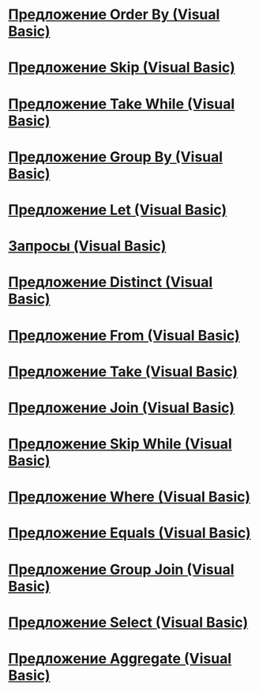 # [Предложение Order By (Visual Basic)](order-by-clause.md)
# [Предложение Skip (Visual Basic)](skip-clause.md)
# [Предложение Take While (Visual Basic)](take-while-clause.md)
# [Предложение Group By (Visual Basic)](group-by-clause.md)
# [Предложение Let (Visual Basic)](let-clause.md)
# [Запросы (Visual Basic)](queries.md)
# [Предложение Distinct (Visual Basic)](distinct-clause.md)
# [Предложение From (Visual Basic)](from-clause.md)
# [Предложение Take (Visual Basic)](take-clause.md)
# [Предложение Join (Visual Basic)](join-clause.md)
# [Предложение Skip While (Visual Basic)](skip-while-clause.md)
# [Предложение Where (Visual Basic)](where-clause.md)
# [Предложение Equals (Visual Basic)](equals-clause.md)
# [Предложение Group Join (Visual Basic)](group-join-clause.md)
# [Предложение Select (Visual Basic)](select-clause.md)
# [Предложение Aggregate (Visual Basic)](aggregate-clause.md)
